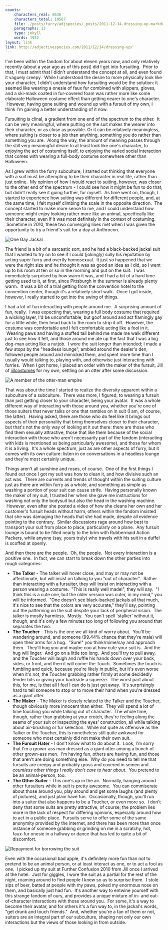 ```yaml
---
counts:
    characters_real: 8636
    characters_total: 10567
    file: ./posts/furry/adjspecies/_posts/2011-12-14-dressing-up.markdown
    paragraphs: 13
    type: jekyll
    words: 1932
layout: link
link: http://adjectivespecies.com/2011/12/14/dressing-up/
---
```


I've been within the fandom for about eleven years now, and only relatively
recently (about a year ago as of this post) did I get into fursuiting.  Prior to
that, I must admit that I didn't understand the concept at all, and even found
it vaguely creepy.  While I understood the desire to more physically look like
your character, I didn't understand how fursuiting would be the solution: it
seemed like wearing a onesie of faux fur combined with slippers, gloves, and a
ski-mask coated in fur-covered foam was rather more like some elaborate
Halloween costume effect than getting nearer to one's character.  However,
having gone suiting and wound up with a fursuit of my own, I think I'm gaining a
better understanding of it now.<!--more-->

Fursuiting is clinal, a gradient from one end of the spectrum to the other.  It
can be very meaningful, where putting on the suit makes the wearer into their
character, or as close as possible. Or it can be relatively meaningless, where
suiting is closer to a job than anything, something you do rather than something
you are.  Along the way, the amount of meaning passes through the still very
meaningful desire to at least look like one's character, to enjoying the act of
costuming itself, to enjoying the varied social interaction that comes with
wearing a full-body costume somewhere other than Halloween.

As I grew within the furry subculture, I started out thinking that everyone with
a suit must be attempting to be their character in real life, rather than just
online.  My opinion of how I would react to suiting, however, was closer to the
other end of the spectrum - I could see how it might be fun to do that, but
didn't really see it going further, for myself.  As time went on, though, I
started to experience how suiting was different for different people, and, at
the same time, I felt myself climbing the scale in the opposite direction.  The
concept started to make more sense to me, and I could understand how someone
might enjoy looking rather more like an animal, specifically like their
character, even if it was most definitely in the context of costuming.  Sometime
in 2010, these two converging lines met when I was given the opportunity to try
a friend's suit for a day at Anthrocon.

![One Gay
Jackal](http://adjectivespecies.com/wp-content/uploads/2011/12/1277784733.ranna_2i6r.jpg)

The friend is a bit of a sarcastic sort, and he had a black-backed jackal suit
that I wanted to try on to see if I could (jokingly) sully his reputation by
acting super furry and overtly homosexual.  It just so happened that we were the
right size and he thought it was as good an idea as I did, so I went up to his
room at ten or so in the morning and put on the suit.  I was immediately
surprised by how warm it was, and I had a bit of a hard time getting used to it,
at first, since Pittsburgh in the summer is already plenty warm.  It was a bit
of a trial getting from the convention hotel to the convention center, though
it's a relatively short walk.  Once I got inside, however, I really started to
get into the swing of things.

I had a lot of fun interacting with people around me.  A surprising amount of
fun, really.  I was expecting that, wearing a full body costume that required a
wicking layer, I'd be uncomfortable, but goof around and act flamingly gay for a
little while, then head back to the room to strip it off.  However, the costume
was comfortable and I felt comfortable acting like a fool in it.  Wearing paws
and having a stuffed tail behind me made me walk different just to see how it
felt, and those around me ate up the fact that I was a big dog-man acting like a
nutjob.  I wore the suit longer than intended; I made a few stops by the
"headless lounge", ambled around the dealer's den, followed people around and
mimicked them, and spent more time than I usually would talking to, playing
with, and otherwise just interacting with furries.  When I got home, I placed an
order with the maker of the fursuit, Jill of <a href="http://jillcostumes.com"
target="_blank">jillcostumes</a> for my own, settling on an otter after some
discussion.

![A member of the otter-man
empire](http://adjectivespecies.com/wp-content/uploads/2011/12/1313468502.ranna_rocky-mountain-fur-con-2011.7113233.87.jpg)

That was about the time I started to realize the diversity apparent within a
subculture of a subculture.  There was more, I figured, to wearing a fursuit
than just getting closer to your character, being your avatar.  It was a whole
different way of interacting with those around you, whether you're one of those
suiters that never talks or one that rambles on in suit (I am, of course, the
latter).  Having asked, there are those who do feel like it brings out aspects
of their personality that bring themselves closer to their character, but that's
not the only way of looking at it out there: there are those who find them
sexually attractive, those that like them because of the social interaction with
those who aren't necessarily part of the fandom (interacting with kids is
mentioned as being particularly awesome), and those for whom it is a living.
 It's a whole spectrum, just as are other aspects of furry, but it comes with
its own culture: listen in on conversations in a headless lounge and they're
most certainly unique.

Things aren't all sunshine and roses, of course.  One of the first things I
found out once I got my suit was how to clean it, and how divisive such an act
was.  There are currents and trends of thought within the suiting culture just
as there are within furry as a whole, and something as simple as washing a
portion of your suit can cause strife.  Having personally known the maker of my
suit, I trusted her when she gave me instructions for washing not only the
bodysuit but also the head in the washing machine.  However, even after she
posted a video of how she cleans her own and her customer's fursuit heads
without harm, others within the fandom insisted that she was damaging the heads
that she had made, despite all evidence pointing to the contrary.  Similar
discussions rage around how best to transport your suit from place to place,
particularly on a plane.  Any fursuit lounge is bound to be filled nearly to the
brim with Rubbermaid Action Packers, while anyone (say, yours truly) who travels
with his suit in a duffel is scoffed at openly.

And then there are the people.  Oh, the people.  Not every interaction is a
positive one.  In fact, we can start to break down the other parties into rough
categories:

* **The Talker** - The talker will hover close, and may or may not be
affectionate, but will insist on talking to you "out of character".  Rather than
interacting with a fursuiter, they will insist on interacting with a person
wearing a costume.  "This is really well made!", they will say.  "I think this
is a cute one, but the older version was cuter, in my mind," you will be
informed.  "One doesn't see black-backed jackals all that much, it's nice to see
that the colors are very accurate," they'll say, pointing out the patterning on
the suit despite your lack of peripheral vision.  The talker is mostly harmless.
 Mostly.  You can't spell 'stalker' without it, though, and it's only a few
minutes too long of following you around that separates the two.
* **The Toucher** - This is the one we all kind of worry about.  You'll be
wandering around, and someone (99.44% chance that they're male) will open their
arms for a hug.  "Sure!" you think/mime/say and approach them.  They'll hug you
and maybe coo at how cute your suit is.  And the hug will linger.  And go on a
little too long.  And you'll try to pull away, and the Toucher will laugh and
ruffle his hands down over your back, sides, or front, and then it will come:
the Touch.  Sometimes the touch is fumbling and quick, because you're likely in
public, but it's even worse when it's not, the Toucher grabbing rather firmly at
some decidedly tender bits or giving your backside a squeeze.  The worst part
about this, for me, is that all I feel I can do is just get away.  It's
surprisingly hard to tell someone to stop or to move their hand when you're
dressed as a giant otter.
* **The Maker** - The Maker is closely related to the Talker and the Toucher,
though obviously more innocent than either.  They will spend a lot of time
touching you while talking out of character.  The whole time, though, rather
than grabbing at your crotch, they're feeling along the seams of your suit or
inspecting the eyes' construction, all while talking about air-brushing or fur
selection.  While not quite as offensive as the Talker or the Toucher, this is
nonetheless still quite awkward for someone who most certainly did not make
their own suit.
* **The Fursuit Hater** - I don't know what to do about it.  Look, I'm sorry
that I'm a grown-ass man dressed as a giant otter among a bunch of other
grown-ass men.  I'm having fun, others are having fun, and those that aren't are
doing something else.  Why do you need to tell me that fursuits are creepy and
probably gross and covered in semen and *countless other things I really don't
care to hear about*.  You pretend to be an animal-person, too.
* **The Other Suiter** - This one's up in the air.  Normally, hanging around
other fursuiters while in suit is pretty awesome.  You can commiserate about
those around you, play around and get some laughs (and plenty of pictures), and
just plain have fun.  Occasionally, though, you'll run into a suiter that also
happens to be a Toucher, or even more so.  I don't deny that some suits are
pretty attractive, of course; the problem lies more in the lack of respect for
differing opinions, especially around how to act in a public place.  Fursuits
serve to offer some of the same anonymity provided by the internet, and there
has been more than once instance of someone grabbing or grinding on me in a
scratchy, hot, faux-fur onesie in a hallway or dance that has led to quite a bit
of discomfort.

![Repayment for borrowing the
suit](http://adjectivespecies.com/wp-content/uploads/2011/12/1296050316.ranna_5nqb.jpg)

Even with the occasional bad apple, it's definitely more fun than not to pretend
to be an animal person, or at least interact as one, or to act a fool as one.  I
picked up my suit at Further Confusion 2010 from Jill once I arrived at the
hotel.  Just for giggles, I wore the suit as a partial for the rest of the
night, roaming around to find people I knew so as to surprise them.  I stole
sips of beer, batted at people with my paws, poked my enormous nose on them, and
basically just had fun.  It's another way to entwine yourself with this strange
fandom of ours, and provides a unique mixture of in- and out-of-character
interactions with those around you.  For some, it's a way to become their
avatar, and for others it's a fun way to, in the jackal's words, "get drunk and
touch friends."  And, whether you're a fan of them or not, suiters are an
integral part of our subculture, shaping not only our own interactions but the
views of those looking in from outside.
